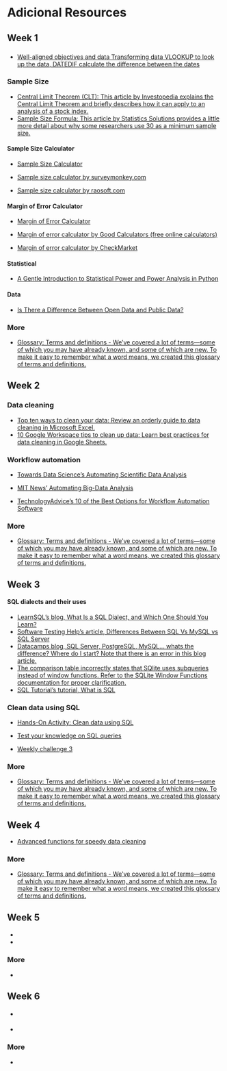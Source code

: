 # Adicional Resources

## Week 1

###

- [Well-aligned objectives and data Transforming data VLOOKUP to look up the data, DATEDIF calculate the difference between the dates](week1/Well-aligned-objectives-and-data.pdf)

### Sample Size

- [Central Limit Theorem (CLT): This article by Investopedia explains the Central Limit Theorem and briefly describes how it can apply to an analysis of a stock index.](https://www.investopedia.com/terms/c/central_limit_theorem.asp)
- [Sample Size Formula: This article by Statistics Solutions provides a little more detail about why some researchers use 30 as a minimum sample size.](https://www.statisticssolutions.com/dissertation-resources/sample-size-calculation-and-sample-size-justification/sample-size-formula/)

#### Sample Size Calculator

- [Sample Size Calculator](https://docs.google.com/spreadsheets/d/1kBTvnpH2qOLJx4XWjUG1v-GF4LPmOhequy_9VRyslJ8/template/preview)

- [Sample size calculator by surveymonkey.com](https://www.surveymonkey.com/mp/sample-size-calculator/)

- [Sample size calculator by raosoft.com](<http://www.raosoft.com/samplesize.html>)

#### Margin of Error Calculator

- [Margin of Error Calculator](https://www.google.com/url?q=https://docs.google.com/spreadsheets/d/1gdhfyA3_vMnQ1cDaGSCshXd5ezLtVPfLhxc9STGq6B8/template/preview&sa=D&source=editors&ust=1625603636025000&usg=AOvVaw0BLkCfYvEulQnuysANCgzO)

- [Margin of error calculator by G​ood Calculators (free online calculators)](https://goodcalculators.com/margin-of-error-calculator/)
- [Margin of error calculator by CheckMarket](https://www.checkmarket.com/sample-size-calculator/#sample-size-margin-of-error-calculator)

#### Statistical

- [A Gentle Introduction to Statistical Power and Power Analysis in Python](https://machinelearningmastery.com/statistical-power-and-power-analysis-in-python/)

#### Data

- [Is There a Difference Between Open Data and Public Data?](https://towardsdatascience.com/is-there-a-difference-between-open-data-and-public-data-6261cd7b5389)

### More

- [Glossary: Terms and definitions - We’ve covered a lot of terms—some of which you may have already known, and some of which are new. To make it easy to remember what a word means, we created this glossary of terms and definitions.](https://docs.google.com/document/d/1Ij-diqvlxXx7_GEA1pCovuars8d67iOWSFccrp3Vgv4/template/preview?resourcekey=0-ckHhfy9jV7IWpzJ7k5h20A)

## Week 2

### Data cleaning

- [Top ten ways to clean your data: Review an orderly guide to data cleaning in Microsoft Excel.](https://support.microsoft.com/en-us/office/top-ten-ways-to-clean-your-data-2844b620-677c-47a7-ac3e-c2e157d1db19)
- [10 Google Workspace tips to clean up data: Learn best practices for data cleaning in Google Sheets.](https://support.google.com/a/users/answer/9604139?hl=en#zippy=)

### Workflow automation

- [Towards Data Science’s Automating Scientific Data Analysis](https://towardsdatascience.com/automating-scientific-data-analysis-part-1-c9979cd0817e)

- [MIT News’ Automating Big-Data Analysis](https://news.mit.edu/2016/automating-big-data-analysis-1021)

- [TechnologyAdvice’s 10 of the Best Options for Workflow Automation Software](https://technologyadvice.com/blog/information-technology/top-10-workflow-automation-software/)

### More

- [Glossary: Terms and definitions - We’ve covered a lot of terms—some of which you may have already known, and some of which are new. To make it easy to remember what a word means, we created this glossary of terms and definitions.](https://docs.google.com/document/d/1JC24x3TypcFdueCPEd5UAnKIzL9sM8UpOKaMHdibiq4/template/preview)


## Week 3

#### SQL dialects and their uses


- [LearnSQL’s blog, What Is a SQL Dialect, and Which One Should You Learn?](https://learnsql.com/blog/what-sql-dialect-to-learn/)
- [Software Testing Help’s article, Differences Between SQL Vs MySQL vs SQL Server](https://www.softwaretestinghelp.com/sql-vs-mysql-vs-sql-server/)
- [Datacamps blog, SQL Server, PostgreSQL, MySQL... whats the difference? Where do I start? Note that there is an error in this blog article.](https://www.datacamp.com/community/blog/sql-differences)
- [The comparison table incorrectly states that SQlite uses subqueries instead of window functions. Refer to the SQLite Window Functions documentation for proper clarification.](https://sqlite.org/windowfunctions.html)
- [SQL Tutorial’s tutorial, What is SQL](https://www.sqltutorial.org/what-is-sql/)

### Clean data using SQL

- [Hands-On Activity: Clean data using SQL](week3/Clean_data_using_SQL.pdf)

- [Test your knowledge on SQL queries](week3/Test_your_knowledge_on_SQL_queries.pdf)

- [Weekly challenge 3](week3/Weekly_challenge_3.pdf)

### More

- [Glossary: Terms and definitions - We’ve covered a lot of terms—some of which you may have already known, and some of which are new. To make it easy to remember what a word means, we created this glossary of terms and definitions.](https://docs.google.com/document/d/11qyveOPiz27RWNKfQa2xrJ2QwCHwNMHN_Z8_sBr0GNk/template/preview)

## Week 4


- [Advanced functions for speedy data cleaning](week4/Advanced_functions_for_speedy_data_cleaning.pdf)

### More

- [Glossary: Terms and definitions - We’ve covered a lot of terms—some of which you may have already known, and some of which are new. To make it easy to remember what a word means, we created this glossary of terms and definitions.](https://docs.google.com/document/d/1rYNIY-fDkA2lLCwrBrvhzNV5BzzHpjTcsiWwXou0bj4/template/preview)

## Week 5

####

- []()
-
### More

- []()

## Week 6

####

- []()

-

### More

- []()
